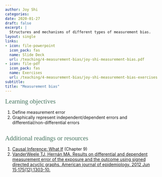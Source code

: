 ```yaml
---
author: Joy Shi
categories:
date: 2020-01-27
draft: false
excerpt: |
  Structures and mechanisms of different types of measurement bias.
layout: single
links:
- icon: file-powerpoint
  icon_pack: fas
  name: Slide Deck
  url: /teaching/4-measurement-bias/joy-shi-measurement-bias.pdf
- icon: file-pdf
  icon_pack: fas
  name: Exercises
  url: /teaching/4-measurement-bias/joy-shi-measurement-bias-exercises.pdf
subtitle: 
title: "Measurement bias"
---
```


<span style="color:#4b7863; font-family: 'Garamond'; font-size: 1.5em; font-weight: 100">Learning objectives</span>

1. Define measurement error
2. Graphically represent independent/dependent errors and differential/non-differential errors
<br><br>

<span style="color:#4b7863; font-family: 'Garamond'; font-size: 1.5em; font-weight: 100">Additional readings or resources</span>  
1. [Causal Inference: What If](https://www.hsph.harvard.edu/miguel-hernan/causal-inference-book/) (Chapter 9)
2. [VanderWeele TJ, Hernán MA. Results on differential and dependent measurement error of the exposure and the outcome using signed directed acyclic graphs. American journal of epidemiology. 2012 Jun 15;175(12):1303-10.](https://doi.org/10.1093/aje/kwr458)
